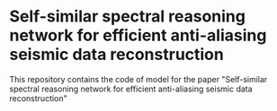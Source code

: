 # Self-similar spectral reasoning network for efficient anti-aliasing seismic data reconstruction
This repository contains the code of model for the paper "Self-similar spectral reasoning network for efficient anti-aliasing seismic data reconstruction" 